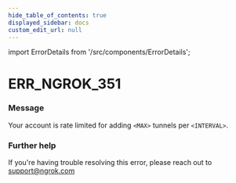 ```yaml
---
hide_table_of_contents: true
displayed_sidebar: docs
custom_edit_url: null
---
```


import ErrorDetails from '/src/components/ErrorDetails';

# ERR_NGROK_351

### Message
Your account is rate limited for adding `<MAX>` tunnels per `<INTERVAL>`.

### Further help
If you're having trouble resolving this error, please reach out to [support@ngrok.com](mailto:support@ngrok.com?subject=Help%20with%20ERR_NGROK_351)

<ErrorDetails error='err_ngrok_351' />
